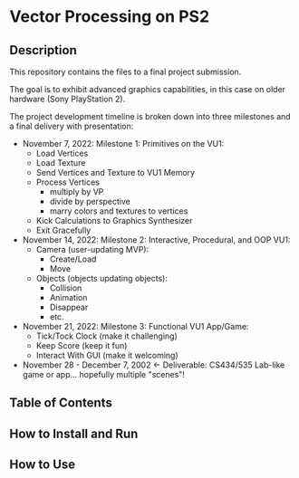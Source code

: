 # Vector Processing on PS2
## Description
This repository contains the files to a final project submission.

The goal is to exhibit advanced graphics capabilities, in this case on older hardware (Sony PlayStation 2).

The project development timeline is broken down into three milestones and a final delivery with presentation:
- November 7, 2022: Milestone 1: Primitives on the VU1:
  - Load Vertices
  - Load Texture
  - Send Vertices and Texture to VU1 Memory
  - Process Vertices
     - multiply by VP
     - divide by perspective
     - marry colors and textures to vertices
   - Kick Calculations to Graphics Synthesizer
  - Exit Gracefully
- November 14, 2022: Milestone 2: Interactive, Procedural, and OOP VU1:
  - Camera (user-updating MVP):
    - Create/Load
    - Move
  - Objects (objects updating objects):
    - Collision
    - Animation
    - Disappear
    - etc.
- November 21, 2022: Milestone 3: Functional VU1 App/Game:
  - Tick/Tock Clock (make it challenging)
  - Keep Score (keep it fun)
  - Interact With GUI (make it welcoming)
- November 28 - December 7, 2002 <- Deliverable: CS434/535 Lab-like game or app... hopefully multiple "scenes"!

## Table of Contents

## How to Install and Run

## How to Use

